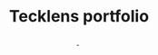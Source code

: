 <p align="center">
  <img alt="" src="https://i.ibb.co/bLVcM90/p-pfolio.png" />
</p>

<h1 align="center">
  Tecklens portfolio
</h1>

<p align="center">
  <a aria-label="Framework" href="https://nextjs.org">
    <img alt="" src="https://img.shields.io/badge/Next.js-000000.svg?style=for-the-badge&logo=Next.js&labelColor=000">
  </a>
  <img alt="" src="https://img.shields.io/github/languages/top/techwithanirudh/shadcn-portfolio?style=for-the-badge&labelColor=000">
  <a aria-label="License" href="https://github.com/techwithanirudh/shadcn-portfolio/blob/main/LICENSE">
    <img alt="" src="https://img.shields.io/github/license/techwithanirudh/shadcn-portfolio?style=for-the-badge&labelColor=000">
  </a>
</p>
